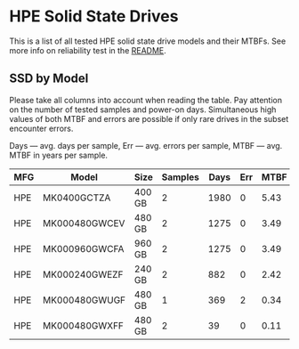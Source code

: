 HPE Solid State Drives
======================

This is a list of all tested HPE solid state drive models and their MTBFs. See
more info on reliability test in the [README](https://github.com/bsdhw/SMART).

SSD by Model
------------

Please take all columns into account when reading the table. Pay attention on the
number of tested samples and power-on days. Simultaneous high values of both MTBF
and errors are possible if only rare drives in the subset encounter errors.

Days — avg. days per sample,
Err  — avg. errors per sample,
MTBF — avg. MTBF in years per sample.

| MFG       | Model              | Size   | Samples | Days  | Err   | MTBF |
|-----------|--------------------|--------|---------|-------|-------|------|
| HPE       | MK0400GCTZA        | 400 GB | 2       | 1980  | 0     | 5.43   |
| HPE       | MK000480GWCEV      | 480 GB | 2       | 1275  | 0     | 3.49   |
| HPE       | MK000960GWCFA      | 960 GB | 2       | 1275  | 0     | 3.49   |
| HPE       | MK000240GWEZF      | 240 GB | 2       | 882   | 0     | 2.42   |
| HPE       | MK000480GWUGF      | 480 GB | 1       | 369   | 2     | 0.34   |
| HPE       | MK000480GWXFF      | 480 GB | 2       | 39    | 0     | 0.11   |
